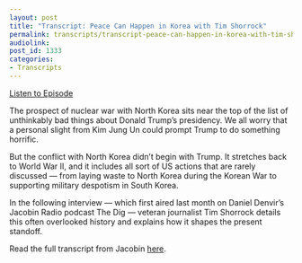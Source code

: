 ```yaml
---
layout: post
title: "Transcript: Peace Can Happen in Korea with Tim Shorrock"
permalink: transcripts/transcript-peace-can-happen-in-korea-with-tim-shorrock
audiolink: 
post_id: 1333
categories: 
- Transcripts
---
```


[Listen to Episode](https://www.thedigradio.com/podcast/peace-can-happen-in-korea-with-tim-shorrock/)

The prospect of nuclear war with North Korea sits near the top of the list of unthinkably bad things about Donald Trump’s presidency. We all worry that a personal slight from Kim Jung Un could prompt Trump to do something horrific.

But the conflict with North Korea didn’t begin with Trump. It stretches back to World War II, and it includes all sort of US actions that are rarely discussed — from laying waste to North Korea during the Korean War to supporting military despotism in South Korea.

In the following interview — which first aired last month on Daniel Denvir’s Jacobin Radio podcast The Dig — veteran journalist Tim Shorrock details this often overlooked history and explains how it shapes the present standoff.

Read the full transcript from Jacobin 
[here](https://www.jacobinmag.com/2018/01/trump-north-korea-nuclear-weapons).